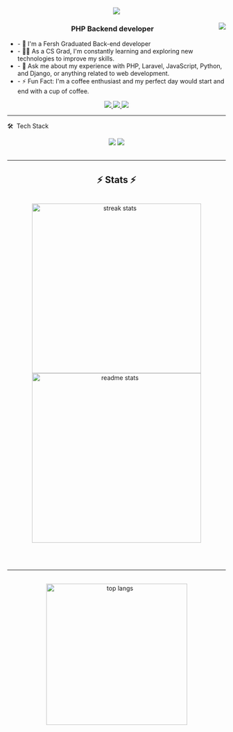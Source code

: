 


<h1 align="center">
    <img src="https://readme-typing-svg.herokuapp.com/?font=Righteous&size=35&center=true&vCenter=true&width=500&height=70&duration=4000&lines=Hi+There!+👋;+I'm+Abdelrhman+Abosamra!;" />
</h1>
    <img  align="right" src="https://komarev.com/ghpvc/?username=AbdoAbosamra&style=for-the-badge">


<h3 align="center">PHP Backend developer</h3>


<div>
    <ul>
<li>- 🏢 I'm a Fersh Graduated Back-end developer</li>
<li>- 👨‍💻 As a CS Grad, I'm constantly learning and exploring new technologies to improve my skills.</li>
<li>- 💬 Ask me about my experience with PHP, Laravel, JavaScript, Python, and Django, or anything related to web development.</li>
<li>- ⚡ Fun Fact: I'm a coffee enthusiast and my perfect day would start and end with a cup of coffee.</li>
    </ul>
 </div>
 
<div align="center"> 
  <a href="mailto:abdo.abosamra80@gmail.com">
    <img src="https://img.shields.io/badge/Gmail-333333?style=for-the-badge&logo=gmail&logoColor=red" />
  </a>
  <a href="https://www.linkedin.com/in/abdelrhman-abo-samra-7038b218a/" target="_blank">
    <img src="https://img.shields.io/badge/LinkedIn-0077B5?style=for-the-badge&logo=linkedin&logoColor=white" target="_blank" />
  </a>
  <a href="https://docs.google.com/document/d/e/2PACX-1vTqcmAOXLFi9uLhtAWZH-7BaliDJZ4ZH99hllzQAQxzT_Fw_xCEQHkFbtgtqbZlSqso8EOlRdO1gcP1/pub" target="_blank">
     <img src="https://img.shields.io/badge/My Resume-00FF91?style=for-the-badge&logo=doc&logoColor=white" target="_blank" /> <!-- sqlite, safari, google-chrome are other good icon options -->
  </a>
</div>

 <hr/>
 
🛠 &nbsp;Tech Stack<br/>
<div align="center">
    <img src="https://skillicons.dev/icons?i=php,laravel,html,css,bootstrap,vscode,github,phpstorm,tailwind,git,postgres,anaconda,graphql,gitlab" />
    <img src="https://skillicons.dev/icons?i=django,python,javascript,sqlite,mongodb,c,cpp,postman,mysql,flask,docker,bash,linux,wordpress" /><br>
</div>

<br/>
<hr/>


<h2 align="center">⚡ Stats ⚡</h2>
<br>
<div align=center>
  <img width=390 src="https://github-readme-streak-stats-salesp07.vercel.app/?user=AbdoAbosamra&count_private=true&theme=react&border_radius=10" alt="streak stats"/>
  <img width=390 src="https://github-readme-stats-salesp07.vercel.app/api?username=AbdoAbosamra&count_private=true&show_icons=true&theme=react&rank_icon=github&border_radius=10" alt="readme stats" />


<br/><br/>

<hr/>

<br/>

  <img width=325 align="center" src="https://github-readme-stats-salesp07.vercel.app/api/top-langs/?username=AbdoAbosamra&hide=HTML&langs_count=8&layout=compact&theme=react&border_radius=10&size_weight=0.5&count_weight=0.5&exclude_repo=github-readme-stats" alt="top langs" />
</div><br>
